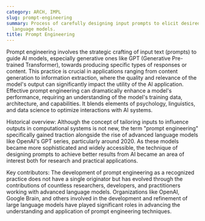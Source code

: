 ```yaml
---
category: ARCH, IMPL
slug: prompt-engineering
summary: Process of carefully designing input prompts to elicit desired outputs from
  language models.
title: Prompt Engineering
---
```


Prompt engineering involves the strategic crafting of input text (prompts) to guide AI models, especially generative ones like GPT (Generative Pre-trained Transformer), towards producing specific types of responses or content. This practice is crucial in applications ranging from content generation to information extraction, where the quality and relevance of the model's output can significantly impact the utility of the AI application. Effective prompt engineering can dramatically enhance a model's performance, requiring an understanding of the model's training data, architecture, and capabilities. It blends elements of psychology, linguistics, and data science to optimize interactions with AI systems.

Historical overview: Although the concept of tailoring inputs to influence outputs in computational systems is not new, the term "prompt engineering" specifically gained traction alongside the rise of advanced language models like OpenAI's GPT series, particularly around 2020. As these models became more sophisticated and widely accessible, the technique of designing prompts to achieve better results from AI became an area of interest both for research and practical applications.

Key contributors: The development of prompt engineering as a recognized practice does not have a single originator but has evolved through the contributions of countless researchers, developers, and practitioners working with advanced language models. Organizations like OpenAI, Google Brain, and others involved in the development and refinement of large language models have played significant roles in advancing the understanding and application of prompt engineering techniques.